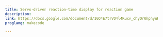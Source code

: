 ```yaml
---
title: Servo-driven reaction-time display for reaction game
description: 
link: https://docs.google.com/document/d/1GO4E7trVQ4l4Ruxv_chyQr0hphyuHDx_4agCqJFbryw/edit#heading=h.7fl6p4bpzg7q
proglang: makecode

---
```

